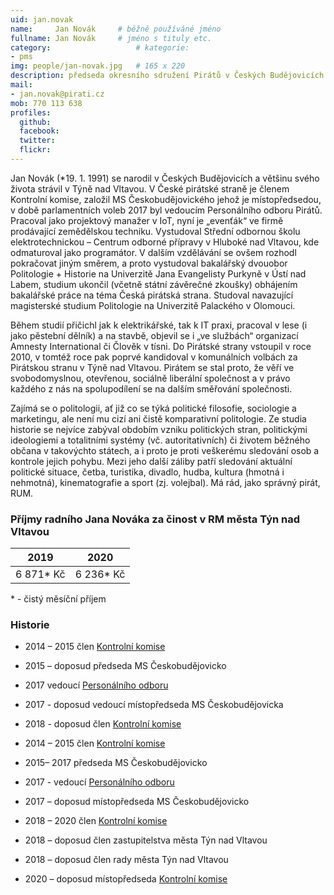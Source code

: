 ```yaml
---
uid: jan.novak
name:     Jan Novák  	# běžně používáné jméno
fullname: Jan Novák  	# jméno s tituly etc.
category:                 	# kategorie: 
- pms
img: people/jan-novak.jpg   # 165 x 220
description: předseda okresního sdružení Pirátů v Českých Budějovicích           	# kratký popis, max 160 znaků
mail:
- jan.novak@pirati.cz
mob: 770 113 638			  
profiles:
  github:                 
  facebook: 		  
  twitter: 		  
  flickr:     		  
---
```


Jan Novák (\*19. 1. 1991) se narodil v Českých Budějovicích a většinu svého života strávil v Týně nad Vltavou. V České pirátské straně je členem Kontrolní komise, založil MS Českobudějovického jehož je místopředsedou, v době parlamentních voleb 2017 byl vedoucím Personálního odboru Pirátů. Pracoval jako projektový manažer v IoT, nyní je „evenťák“ ve firmě prodávající zemědělskou techniku. Vystudoval Střední odbornou školu elektrotechnickou – Centrum odborné přípravy v Hluboké nad Vltavou, kde odmaturoval jako programátor. V dalším vzdělávání se ovšem rozhodl pokračovat jiným směrem, a proto vystudoval bakalářský dvouobor Politologie + Historie na Univerzitě Jana Evangelisty Purkyně v Ústí nad Labem, studium ukončil (včetně státní závěrečné zkoušky) obhájením bakalářské práce na téma Česká pirátská strana. Studoval navazující magisterské studium Politologie na Univerzitě Palackého v Olomouci.

Během studií přičichl jak k elektrikářské, tak k IT praxi, pracoval v lese (i jako pěstební dělník) a na stavbě, objevil se i „ve službách“ organizací Amnesty International či Člověk v tísni. Do Pirátské strany vstoupil v roce 2010, v tomtéž roce pak poprvé kandidoval v komunálních volbách za Pirátskou stranu v Týně nad Vltavou. Pirátem se stal proto, že věří ve svobodomyslnou, otevřenou, sociálně liberální společnost a v právo každého z nás na spolupodílení se na dalším směřování společnosti.

Zajímá se o politologii, ať již co se týká politické filosofie, sociologie a marketingu, ale není mu cizí ani čistě komparativní politologie. Ze studia historie se nejvíce zabýval obdobím vzniku politických stran, politickými ideologiemi a totalitními systémy (vč. autoritativních) či životem běžného občana v takovýchto státech, a i proto je proti veškerému sledování osob a kontrole jejich pohybu. Mezi jeho další záliby patří sledování aktuální politické situace, četba, turistika, divadlo, hudba, kultura (hmotná i nehmotná), kinematografie a sport (zj. volejbal). Má rád, jako správný pirát, RUM.

### Příjmy radního Jana Nováka za činost v RM města Týn nad Vltavou
| 2019     | 2020     |
|----------|----------|
| 6 871* Kč | 6 236* Kč |

\* - čistý měsíční příjem
### Historie

- 2014 – 2015 člen [Kontrolní komise](https://wiki.pirati.cz/kk/start)
- 2015 – doposud předseda MS Českobudějovicko
- 2017 vedoucí [Personálního odboru](https://wiki.pirati.cz/po/start)
- 2017 - doposud vedoucí místopředseda MS Českobudějovicka
- 2018 - doposud člen [Kontrolní komise](https://wiki.pirati.cz/kk/start)

- 2014 – 2015 člen [Kontrolní komise](https://wiki.pirati.cz/kk/start)
- 2015– 2017 předseda MS Českobudějovicko
- 2017 - vedoucí [Personálního odboru](https://wiki.pirati.cz/po/start)
- 2017 – doposud místopředseda MS Českobudějovicko
- 2018 – 2020 člen [Kontrolní komise](https://wiki.pirati.cz/kk/start)
- 2018 – doposud člen zastupitelstva města Týn nad Vltavou
- 2018 – doposud člen rady města Týn nad Vltavou
- 2020 – doposud místopředseda [Kontrolní komise](https://wiki.pirati.cz/kk/start)
